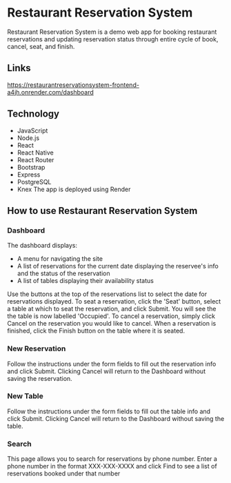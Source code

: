 # Restaurant Reservation System
Restaurant Reservation System is a demo web app for booking restaurant reservations and updating reservation status through entire cycle of book, cancel, seat, and finish.

## Links
https://restaurantreservationsystem-frontend-a4jh.onrender.com/dashboard

## Technology
 - JavaScript
 - Node.js
 - React
 - React Native
 - React Router
 - Bootstrap
 - Express
 - PostgreSQL
 - Knex
The app is deployed using Render

## How to use Restaurant Reservation System
### Dashboard
The dashboard displays:
 - A menu for navigating the site
 - A list of reservations for the current date displaying the reservee's info and the status of the reservation
 - A list of tables displaying their availability status

Use the buttons at the top of the reservations list to select the date for reservations displayed.
To seat a reservation, click the 'Seat' button, select a table at which to seat the reservation, and click Submit. You will see the the table is now labelled 'Occupied'.
To cancel a reservation, simply click Cancel on the reservation you would like to cancel.
When a reservation is finished, click the Finish button on the table where it is seated.

### New Reservation
Follow the instructions under the form fields to fill out the reservation info and click Submit.
Clicking Cancel will return to the Dashboard without saving the reservation.

### New Table
Follow the instructions under the form fields to fill out the table info and click Submit.
Clicking Cancel will return to the Dashboard without saving the table.

### Search
This page allows you to search for reservations by phone number. 
Enter a phone number in the format XXX-XXX-XXXX and click Find to see a list of reservations booked under that number

